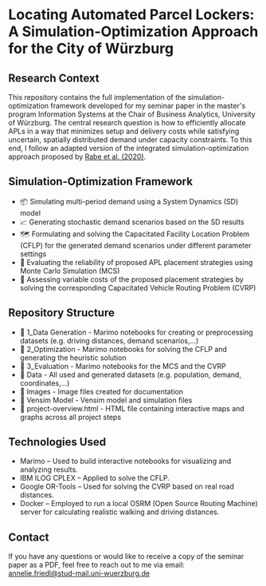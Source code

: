 # Locating Automated Parcel Lockers: A Simulation-Optimization Approach for the City of Würzburg

## Research Context

This repository contains the full implementation of the simulation-optimization framework developed for my seminar paper in the master's program Information Systems at the Chair of Business Analytics, University of Würzburg. The central research question is how to efficiently allocate APLs in a way that minimizes setup and delivery costs while satisfying uncertain, spatially distributed demand under capacity constraints. To this end, I follow an adapted version of the integrated simulation-optimization approach proposed by [Rabe et al. (2020)](http://dx.doi.org/10.1109/WSC48552.2020.9384087).

## Simulation-Optimization Framework

- 📦 Simulating multi-period demand using a System Dynamics (SD) model
- 📈 Generating stochastic demand scenarios based on the SD results
- 🗺️ Formulating and solving the Capacitated Facility Location Problem (CFLP) for the generated demand scenarios under different parameter settings
- 🔁 Evaluating the reliability of proposed APL placement strategies using Monte Carlo Simulation (MCS)
- 🚚 Assessing variable costs of the proposed placement strategies by solving the corresponding Capacitated Vehicle Routing Problem (CVRP)

## Repository Structure

- 📁 1_Data Generation - Marimo notebooks for creating or preprocessing datasets (e.g. driving distances, demand scenarios,...)  
- 📁 2_Optimization - Marimo notebooks for solving the CFLP and generating the heuristic solution  
- 📁 3_Evaluation - Marimo notebooks for the MCS and the CVRP  
- 📁 Data - All used and generated datasets (e.g. population, demand, coordinates,...)  
- 📁 Images - Image files created for documentation  
- 📁 Vensim Model - Vensim model and simulation files  
- 📄 project-overview.html - HTML file containing interactive maps and graphs across all project steps  

## Technologies Used

- Marimo – Used to build interactive notebooks for visualizing and analyzing results.
- IBM ILOG CPLEX – Applied to solve the CFLP.
- Google OR-Tools – Used for solving the CVRP based on real road distances.
- Docker – Employed to run a local OSRM (Open Source Routing Machine) server for calculating realistic walking and driving distances.

## Contact

If you have any questions or would like to receive a copy of the seminar paper as a PDF, feel free to reach out to me via email:  
annelie.friedl@stud-mail.uni-wuerzburg.de
